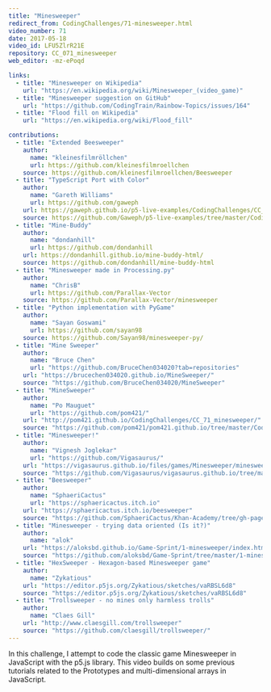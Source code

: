 ```yaml
---
title: "Minesweeper"
redirect_from: CodingChallenges/71-minesweeper.html
video_number: 71
date: 2017-05-18
video_id: LFU5ZlrR21E
repository: CC_071_minesweeper
web_editor: -mz-ePoqd

links:
  - title: "Minesweeper on Wikipedia"
    url: "https://en.wikipedia.org/wiki/Minesweeper_(video_game)"
  - title: "Minesweeper suggestion on GitHub"
    url: "https://github.com/CodingTrain/Rainbow-Topics/issues/164"
  - title: "Flood fill on Wikipedia"
    url: "https://en.wikipedia.org/wiki/Flood_fill"

contributions:
  - title: "Extended Beesweeper"
    author:
      name: "kleinesfilmröllchen"
      url: https://github.com/kleinesfilmroellchen
    source: https://github.com/kleinesfilmroellchen/Beesweeper
  - title: "TypeScript Port with Color"
    author:
      name: "Gareth Williams"
      url: https://github.com/gaweph
    url: https://gaweph.github.io/p5-live-examples/CodingChallenges/CC_071_minesweeper/
    source: https://github.com/Gaweph/p5-live-examples/tree/master/CodingChallenges/CC_071_minesweeper
  - title: "Mine-Buddy"
    author:
      name: "dondanhill"
      url: https://github.com/dondanhill
    url: https://dondanhill.github.io/mine-buddy-html/
    source: https://github.com/dondanhill/mine-buddy-html
  - title: "Minesweeper made in Processing.py"
    author:
      name: "ChrisB"
      url: https://github.com/Parallax-Vector
    source: https://github.com/Parallax-Vector/minesweeper
  - title: "Python implementation with PyGame"
    author:
      name: "Sayan Goswami"
      url: https://github.com/sayan98
    source: https://github.com/Sayan98/minesweeper-py/
  - title: "Mine Sweeper"
    author:
      name: "Bruce Chen"
      url: "https://github.com/BruceChen034020?tab=repositories"
    url: "https://brucechen034020.github.io/MineSweeper/"
    source: "https://github.com/BruceChen034020/MineSweeper"
  - title: "MineSweeper"
    author:
      name: "Po Mauguet"
      url: "https://github.com/pom421/"
    url: "http://pom421.github.io/CodingChallenges/CC_71_minesweeper/"
    source: "https://github.com/pom421/pom421.github.io/tree/master/CodingChallenges/CC_71_minesweeper"
  - title: "Minesweeper!"
    author:
      name: "Vignesh Joglekar"
      url: "https://github.com/Vigasaurus/"
    url: "https://vigasaurus.github.io/files/games/Minesweeper/minesweeper"
    source: "https://github.com/Vigasaurus/vigasaurus.github.io/tree/master/files/games/Minesweeper"
  - title: "Beesweeper"
    author:
      name: "SphaeriCactus"
      url: "https://sphaericactus.itch.io"
    url: "https://sphaericactus.itch.io/beesweeper"
    source: "https://github.com/SphaeriCactus/Khan-Academy/tree/gh-pages/Beesweeper"
  - title: "Minesweeper - trying data oriented (Is it?)"
    author:
      name: "alok"
    url: "https://aloksbd.github.io/Game-Sprint/1-minesweeper/index.html"
    source: "https://github.com/aloksbd/Game-Sprint/tree/master/1-minesweeper"
  - title: "HexSweeper - Hexagon-based Minesweeper game"
    author:
      name: "Zykatious"
    url: "https://editor.p5js.org/Zykatious/sketches/vaRBSL6d8"
    source: "https://editor.p5js.org/Zykatious/sketches/vaRBSL6d8"
  - title: "Trollsweeper - no mines only harmless trolls"
    author:
      name: "Claes Gill"
    url: "http://www.claesgill.com/trollsweeper"
    source: "https://github.com/claesgill/trollsweeper/"
---
```


In this challenge, I attempt to code the classic game Minesweeper in JavaScript with the p5.js library. This video builds on some previous tutorials related to the Prototypes and multi-dimensional arrays in JavaScript.
